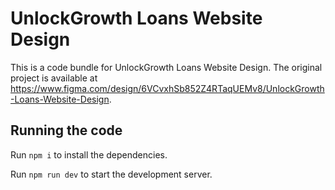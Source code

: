 
  # UnlockGrowth Loans Website Design

  This is a code bundle for UnlockGrowth Loans Website Design. The original project is available at https://www.figma.com/design/6VCvxhSb852Z4RTaqUEMv8/UnlockGrowth-Loans-Website-Design.

  ## Running the code

  Run `npm i` to install the dependencies.

  Run `npm run dev` to start the development server.
  